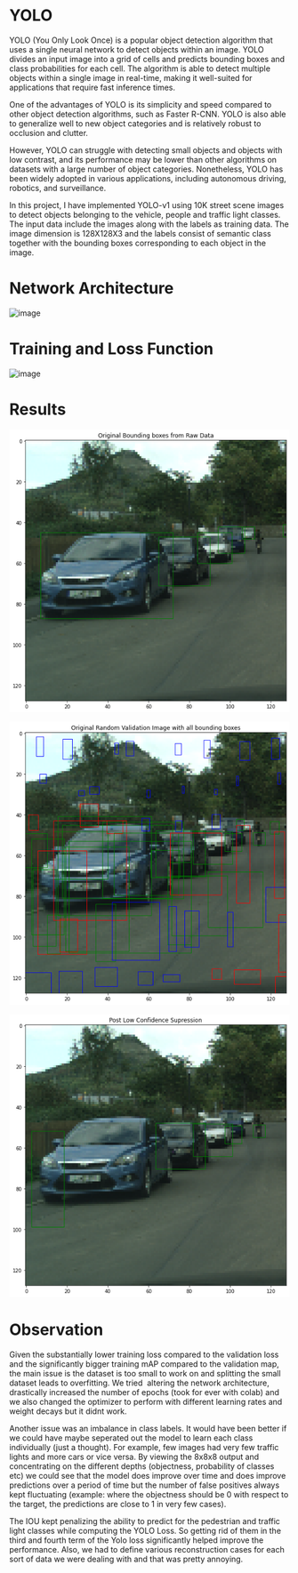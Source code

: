 # YOLO

YOLO (You Only Look Once) is a popular object detection algorithm that uses a single neural network to detect objects within an image. YOLO divides an input image into a grid of cells and predicts bounding boxes and class probabilities for each cell. The algorithm is able to detect multiple objects within a single image in real-time, making it well-suited for applications that require fast inference times.

One of the advantages of YOLO is its simplicity and speed compared to other object detection algorithms, such as Faster R-CNN. YOLO is also able to generalize well to new object categories and is relatively robust to occlusion and clutter.

However, YOLO can struggle with detecting small objects and objects with low contrast, and its performance may be lower than other algorithms on datasets with a large number of object categories. Nonetheless, YOLO has been widely adopted in various applications, including autonomous driving, robotics, and surveillance.

In this project, I have implemented YOLO-v1 using 10K street scene images to detect objects belonging to the vehicle, people and traffic light classes. The input data include the images along with the labels as training data. The image dimension is 128X128X3 and the labels consist of semantic class together with the bounding boxes corresponding to each object in the image.

# Network Architecture
![image](https://user-images.githubusercontent.com/42107613/204451561-c44b8f5b-adb1-4a6b-98ab-191b527adf1b.png)

# Training and Loss Function
![image](https://user-images.githubusercontent.com/42107613/204451937-0c675e2b-a4d9-4a0a-b906-1cb019730b99.png)

# Results

<img src=Images/output.png> <p></p>
<img src=Images/allboundingboxes.png> <p></p>
<img src=Images/postlowconfsupression.png> <p></p>

# Observation
Given the substantially lower training loss compared to the validation loss and the significantly bigger training mAP compared to the validation map, the main issue is the dataset is too small to work on and splitting the small dataset leads to overfitting. We tried  altering the network architecture, drastically increased the number of epochs (took for ever with colab) and we also changed the optimizer to perform with different learning rates and weight decays but it didnt work. 

Another issue was an imbalance in class labels. It would have been better if we could have maybe seperated out the model to learn each class individually (just a thought). For example, few images had very few traffic lights and more cars or vice versa. By viewing the 8x8x8 output and concentrating on the different depths (objectness, probability of classes etc) we could see that the model does improve over time and does improve predictions over a period of time but the number of false positives always kept fluctuating (example: where the objectness should be 0 with respect to the target, the predictions are close to 1 in very few cases).

The IOU kept penalizing the ability to predict for the pedestrian and traffic light classes while computing the YOLO Loss. So getting rid of them in the third and fourth term of the Yolo loss significantly helped improve the performance. Also, we had to define various reconstruction cases for each sort of data we were dealing with and that was pretty annoying.

